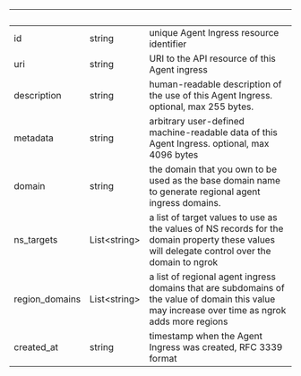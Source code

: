 <!-- Code generated for API Clients. DO NOT EDIT. -->

| &nbsp;         | &nbsp;             | &nbsp;                                                                                                                                           |
| -------------- | ------------------ | ------------------------------------------------------------------------------------------------------------------------------------------------ |
| id             | string             | unique Agent Ingress resource identifier                                                                                                         |
| uri            | string             | URI to the API resource of this Agent ingress                                                                                                    |
| description    | string             | human-readable description of the use of this Agent Ingress. optional, max 255 bytes.                                                            |
| metadata       | string             | arbitrary user-defined machine-readable data of this Agent Ingress. optional, max 4096 bytes                                                     |
| domain         | string             | the domain that you own to be used as the base domain name to generate regional agent ingress domains.                                           |
| ns_targets     | List&lt;string&gt; | a list of target values to use as the values of NS records for the domain property these values will delegate control over the domain to ngrok   |
| region_domains | List&lt;string&gt; | a list of regional agent ingress domains that are subdomains of the value of domain this value may increase over time as ngrok adds more regions |
| created_at     | string             | timestamp when the Agent Ingress was created, RFC 3339 format                                                                                    |
